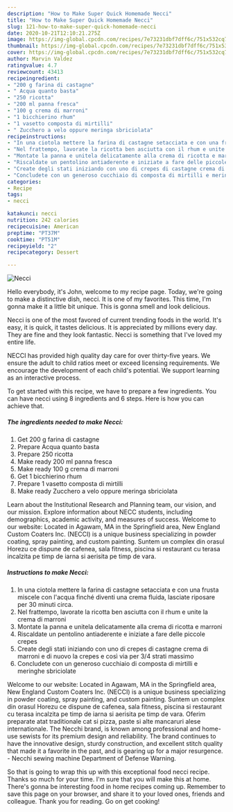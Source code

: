 ```yaml
---
description: "How to Make Super Quick Homemade Necci"
title: "How to Make Super Quick Homemade Necci"
slug: 121-how-to-make-super-quick-homemade-necci
date: 2020-10-21T12:10:21.275Z
image: https://img-global.cpcdn.com/recipes/7e73231dbf7dff6c/751x532cq70/necci-recipe-main-photo.jpg
thumbnail: https://img-global.cpcdn.com/recipes/7e73231dbf7dff6c/751x532cq70/necci-recipe-main-photo.jpg
cover: https://img-global.cpcdn.com/recipes/7e73231dbf7dff6c/751x532cq70/necci-recipe-main-photo.jpg
author: Marvin Valdez
ratingvalue: 4.7
reviewcount: 43413
recipeingredient:
- "200 g farina di castagne"
- " Acqua quanto basta"
- "250 ricotta"
- "200 ml panna fresca"
- "100 g crema di marroni"
- "1 bicchierino rhum"
- "1 vasetto composta di mirtilli"
- " Zucchero a velo oppure meringa sbriciolata"
recipeinstructions:
- "In una ciotola mettere la farina di castagne setacciata e con una frusta miscele con l&#39;acqua finché diventi una crema fluida, lasciate riposare per 30 minuti circa."
- "Nel frattempo, lavorate la ricotta ben asciutta con il rhum e unite la crema di marroni"
- "Montate la panna e unitela delicatamente alla crema di ricotta e marroni"
- "Riscaldate un pentolino antiaderente e iniziate a fare delle piccole crepes"
- "Create degli stati iniziando con uno di crepes di castagne crema di marroni e di nuovo la crepes e così via per 3/4 strati massimo"
- "Concludete con un generoso cucchiaio di composta di mirtilli e meringhe sbriciolate"
categories:
- Recipe
tags:
- necci

katakunci: necci 
nutrition: 242 calories
recipecuisine: American
preptime: "PT37M"
cooktime: "PT51M"
recipeyield: "2"
recipecategory: Dessert

---
```



![Necci](https://img-global.cpcdn.com/recipes/7e73231dbf7dff6c/751x532cq70/necci-recipe-main-photo.jpg)

Hello everybody, it's John, welcome to my recipe page. Today, we're going to make a distinctive dish, necci. It is one of my favorites. This time, I'm gonna make it a little bit unique. This is gonna smell and look delicious.

Necci is one of the most favored of current trending foods in the world. It's easy, it is quick, it tastes delicious. It is appreciated by millions every day. They are fine and they look fantastic. Necci is something that I've loved my entire life.

NECCI has provided high quality day care for over thirty-five years. We ensure the adult to child ratios meet or exceed licensing requirements. We encourage the development of each child&#39;s potential. We support learning as an interactive process.


To get started with this recipe, we have to prepare a few ingredients. You can have necci using 8 ingredients and 6 steps. Here is how you can achieve that.

<!--inarticleads1-->

##### The ingredients needed to make Necci:

1. Get 200 g farina di castagne
1. Prepare  Acqua quanto basta
1. Prepare 250 ricotta
1. Make ready 200 ml panna fresca
1. Make ready 100 g crema di marroni
1. Get 1 bicchierino rhum
1. Prepare 1 vasetto composta di mirtilli
1. Make ready  Zucchero a velo oppure meringa sbriciolata


Learn about the Institutional Research and Planning team, our vision, and our mission. Explore information about NECC students, including demographics, academic activity, and measures of success. Welcome to our website: Located in Agawam, MA in the Springfield area, New England Custom Coaters Inc. (NECCI) is a unique business specializing in powder coating, spray painting, and custom painting. Suntem un complex din orasul Horezu ce dispune de cafenea, sala fitness, piscina si restaurant cu terasa incalzita pe timp de iarna si aerisita pe timp de vara. 

<!--inarticleads2-->

##### Instructions to make Necci:

1. In una ciotola mettere la farina di castagne setacciata e con una frusta miscele con l&#39;acqua finché diventi una crema fluida, lasciate riposare per 30 minuti circa.
1. Nel frattempo, lavorate la ricotta ben asciutta con il rhum e unite la crema di marroni
1. Montate la panna e unitela delicatamente alla crema di ricotta e marroni
1. Riscaldate un pentolino antiaderente e iniziate a fare delle piccole crepes
1. Create degli stati iniziando con uno di crepes di castagne crema di marroni e di nuovo la crepes e così via per 3/4 strati massimo
1. Concludete con un generoso cucchiaio di composta di mirtilli e meringhe sbriciolate


Welcome to our website: Located in Agawam, MA in the Springfield area, New England Custom Coaters Inc. (NECCI) is a unique business specializing in powder coating, spray painting, and custom painting. Suntem un complex din orasul Horezu ce dispune de cafenea, sala fitness, piscina si restaurant cu terasa incalzita pe timp de iarna si aerisita pe timp de vara. Oferim preparate atat traditionale cat si pizza, paste si alte mancaruri alese internationale. The Necchi brand, is known among professional and home-use sewists for its premium design and reliability. The brand continues to have the innovative design, sturdy construction, and excellent stitch quality that made it a favorite in the past, and is gearing up for a major resurgence. - Necchi sewing machine Department of Defense Warning. 

So that is going to wrap this up with this exceptional food necci recipe. Thanks so much for your time. I'm sure that you will make this at home. There's gonna be interesting food in home recipes coming up. Remember to save this page on your browser, and share it to your loved ones, friends and colleague. Thank you for reading. Go on get cooking!
